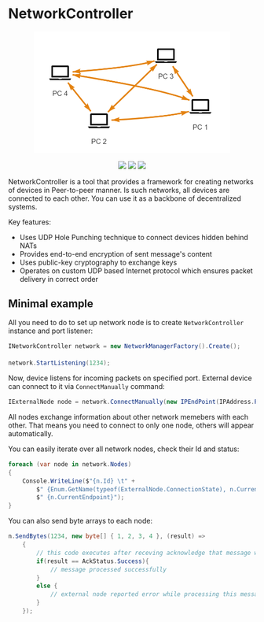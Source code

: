 # NetworkController

<p align="center">
    <img src=".readme/schema1.png" width="400">
</p>

<p align="center">
    <a href="" alt="Badge with build status">
        <img src="https://img.shields.io/github/workflow/status/piotrek-k/NetworkBuilder/.NET%20Core" /></a>
    <a href="" alt="Version on NuGet">
        <img src="https://img.shields.io/nuget/v/NetworkController" /></a>
    <a href="" alt="Pre-prelease on Nuget">
        <img src="https://img.shields.io/nuget/vpre/NetworkController" /></a>
</p>

NetworkController is a tool that provides a framework for creating networks of devices in Peer-to-peer manner. Is such networks, all devices are connected to each other. You can use it as a backbone of decentralized systems.

Key features:

* Uses UDP Hole Punching technique to connect devices hidden behind NATs
* Provides end-to-end encryption of sent message's content
* Uses public-key cryptography to exchange keys
* Operates on custom UDP based Internet protocol which ensures packet delivery in correct order

## Minimal example

All you need to do to set up network node is to create `NetworkController` instance and port listener:

```csharp
INetworkController network = new NetworkManagerFactory().Create();

network.StartListening(1234);
```

Now, device listens for incoming packets on specified port. External device can connect to it via `ConnectManually` command:

```csharp
IExternalNode node = network.ConnectManually(new IPEndPoint(IPAddress.Parse("127.0.0.1"), 1234));
```

All nodes exchange information about other network memebers with each other. That means you need to connect to only one node, others will appear automatically.

You can easily iterate over all network nodes, check their Id and status:

```csharp
foreach (var node in network.Nodes)
{
    Console.WriteLine($"{n.Id} \t" +
        $" {Enum.GetName(typeof(ExternalNode.ConnectionState), n.CurrentState)} \t" +
        $" {n.CurrentEndpoint}");
}
```

You can also send byte arrays to each node:

```csharp
n.SendBytes(1234, new byte[] { 1, 2, 3, 4 }, (result) =>
    {
        // this code executes after receving acknowledge that message was delivered 
        if(result == AckStatus.Success){
            // message processed successfully
        }
        else {
            // external node reported error while processing this message
        }
    });
```
